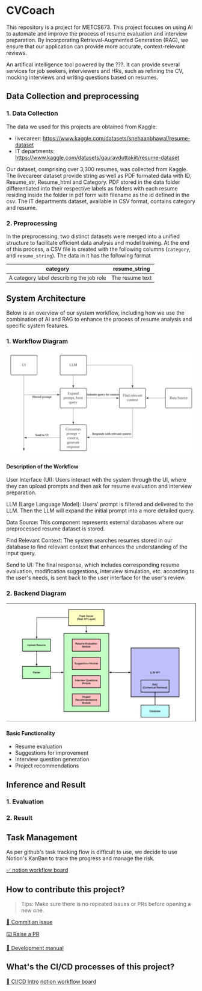 # CVCoach

This repository is a project for METCS673. This project focuses on using AI to automate and improve the process of resume evaluation and interview preparation. By incorporating Retrieval-Augmented Generation (RAG), we ensure that our application can provide more accurate, context-relevant reviews.

An artifical intelligence tool powered by the ???. It can provide several services for job seekers, interviewers and HRs, such as refining the CV, mocking interviews and writing questions based on resumes.

## Data Collection and preprocessing
### 1. Data Collection
The data we used for this projects are obtained from Kaggle:
- livecareer: https://www.kaggle.com/datasets/snehaanbhawal/resume-dataset
- IT departments: https://www.kaggle.com/datasets/gauravduttakiit/resume-dataset

Our dataset, comprising over 3,300 resumes, was collected from Kaggle. The livecareer dataset provide string as well as PDF formated data with ID, Resume_str, Resume_html and Category. PDF stored in the data folder differentiated into their respective labels as folders with each resume residing inside the folder in pdf form with filename as the id defined in the csv. The IT departments dataset, available in CSV format, contains category and resume.

### 2. Preprocessing

In the preprocessing, two distinct datasets were merged into a unified structure to facilitate efficient data analysis and model training. At the end of this process, a CSV file is created with the following columns (`category`, and `resume_string`). The data in it has the following format

| category                                 | resume_string   |
|------------------------------------------|-----------------|
| A category label describing the job role | The resume text |

## System Architecture

Below is an overview of our system workflow, including how we use the combination of AI and RAG to enhance the process of resume analysis and specific system features.

### 1. Workflow Diagram

![LLM diagram](./images/LLM%20diagram.png)

#### Description of the Workflow

User Interface (UI): Users interact with the system through the UI, where they can upload prompts and then ask for resume evaluation and interview preparation.

LLM (Large Language Model): Users' prompt is filtered and delivered to the LLM. Then the LLM will expand the initial prompt into a more detailed query.

Data Source: This component represents external databases where our preprocessed resume dataset is stored.

Find Relevant Context: The system searches resumes stored in our database to find relevant context that enhances the understanding of the input query.

Send to UI: The final response, which includes corresponding resume evaluation, modification suggestions, interview simulation, etc. according to the user's needs, is sent back to the user interface for the user's review.

### 2. Backend Diagram

![Backend diagram](./images/Backend%20diagram.png)

#### Basic Functionality

- Resume evaluation
- Suggestions for improvement
- Interview question generation
- Project recommendations


## Inference and Result
### 1. Evaluation

### 2. Result

## Task Management

As per github's task tracking flow is difficult to use, we decide to use Notion's KanBan to trace the progress and manage the risk.

[✅ notion workflow board](https://www.notion.so/56748261d0fd4b1ba5869a99602822df?v=15a842aff8ae4422bf08245de0da4f68)

## How to contribute this project?

> Tips: Make sure there is no repeated issues or PRs before opening a new one.

[🎤 Commit an issue](https://github.com/BUMETCS673/seprojects-cs673a2f24_team5/issues/new/choose)  

[⌨️ Raise a PR](https://github.com/BUMETCS673/seprojects-cs673a2f24_team5/pulls)  

[📖 Development manual](./doc/development_manual.md)  

## What's the CI/CD processes of this project?

[📔 CI/CD Intro](./doc/CICD.md)
[notion workflow board](https://www.notion.so/56748261d0fd4b1ba5869a99602822df?v=15a842aff8ae4422bf08245de0da4f68)

